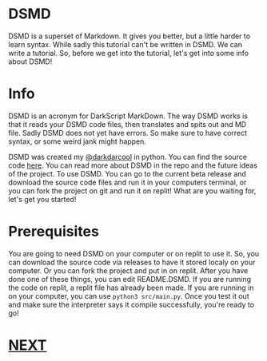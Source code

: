 # DSMD

DSMD is a superset of Markdown. It gives you better, but a little harder to learn syntax. While sadly this tutorial can't be written in DSMD. We can write a tutorial. So, before we get into the tutorial, let's get into some info about DSMD!

# Info

DSMD is an acronym for DarkScript MarkDown. The way DSMD works is that it reads your DSMD code files, then translates and spits out and MD file. Sadly DSMD does not yet have errors. So make sure to have correct syntax, or some weird jank might happen. 

DSMD was created my [@darkdarcool](https://github.com/darkdarcool) in python. You can find the source code [here](https://github.com/darkdarcool/DSMD-Interpreter). You can read more about DSMD in the repo and the future ideas of the project. To use DSMD. You can go to the current beta release and download the source code files and run it in your computers terminal, or you can fork the project on git and run it on replit! What are you waiting for, let's get you started!

# Prerequisites

You are going to need DSMD on your computer or on replit to use it. So, you can download the source code via releases to have it stored localy on your computer. Or you can fork the project and put in on replit. After you have done one of these things, you can edit README.DSMD. If you are running the code on replit, a replit file has already been made. If you are running in on your computer, you can use `python3 src/main.py`. Once you test it out and make sure the interpreter says it compile successfully, you're ready to go!

# [NEXT](https://github.com/whippingdot/Language-Tutorials/blob/main/DSMD/1.%20Headers.md)
